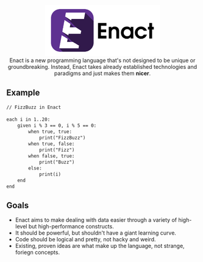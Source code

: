 <p align="center">
<img src="./docs/img/enact-logo-text.png" alt="Enact logo" width="60%" height="60%"></img><br>
Enact is a new programming language that's not designed to be unique or groundbreaking. Instead, Enact takes already 
established technologies and paradigms and just makes them <strong>nicer</strong>.
</p>

## Example
```
// FizzBuzz in Enact

each i in 1..20:
    given i % 3 == 0, i % 5 == 0:
        when true, true:
            print("FizzBuzz")
        when true, false:
            print("Fizz")
        when false, true:
            print("Buzz")
        else:
            print(i)
    end
end
```

## Goals
- Enact aims to make dealing with data easier through a variety of high-level but high-performance constructs.
- It should be powerful, but shouldn't have a giant learning curve.
- Code should be logical and pretty, not hacky and weird.
- Existing, proven ideas are what make up the language, not strange, foriegn concepts.
